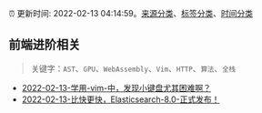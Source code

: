 :alarm_clock: 更新时间: 2022-02-13 04:14:59。[来源分类](../README.md)、[标签分类](../TAGS.md)、[时间分类](../TIMELINE.md)

## 前端进阶相关


> 关键字：`AST`、`GPU`、`WebAssembly`、`Vim`、`HTTP`、`算法`、`全栈`



- [2022-02-13-学用-vim-中，发现小键盘尤其困难啊？](https://www.v2ex.com/t/833502) 
- [2022-02-13-比快更快，Elasticsearch-8.0-正式发布！](https://toutiao.io/k/ex013em) 